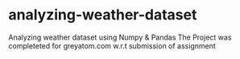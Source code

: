 # analyzing-weather-dataset
Analyzing weather dataset using Numpy & Pandas
The Project was completeted for greyatom.com w.r.t submission of assignment
